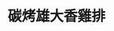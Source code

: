 ---
title: "碳烤雄大香雞排"
description: "碳烤雄大香雞排"
layout: shop
keywords:
  - 美食競賽
  - 台灣美食
  - 美食精選
datePublished: "2025-06-30"
dateModified: "2025-07-03"
city: "台南市"
district: "北區"
address: "台南市北區海安路三段533號"
phone: "0938553870"
geo: "23.010591297064956, 120.19969766137017"
google_map: "https://maps.app.goo.gl/zvuLMnp7WK7TAmG77"
footinder: ""
official: "https://www.facebook.com/profile.php?id=61569993432541"
award:
  - name: "夜市王"
    year: "2024"
    entries:
      - nightMarket: "花園夜市"
        food_type: "雞排"
        rank: "第八名"

---